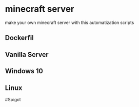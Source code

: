 # minecraft server
 make your own minecraft server with this automatization scripts


## Dockerfil

## Vanilla Server

## Windows 10

## Linux



#Spigot
<!--stackedit_data:
eyJoaXN0b3J5IjpbODc0Njc4NjFdfQ==
-->